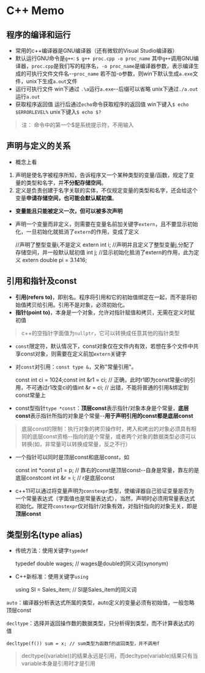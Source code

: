 # C++ Memo
## 程序的编译和运行

*   常用的c++编译器是GNU编译器（还有微软的Visual Studio编译器）
*   默认运行GNU命令是`g++`:
    `$ g++ proc.cpp -o proc_name`
    其中`g++`调用GNU编译器，`proc.cpp`是我们写的程序名，`-o proc_name`是编译器参数，表示编译生成的可执行文件文件名--`proc_name`
    若不加-o参数，则win下默认生成`a.exe`文件，unix下生成`a.out`文件
*   运行可执行文件
    win下通过 `.\a`运行`a.exe`--后缀可以省略
    unix下通过`./a.out`运行`a.out`
*   获取程序返回值
    运行后通过`echo`命令获取程序的返回值
    win下键入`$ echo $ERRORLEVEL%`
    unix下键入`$ echo $?`

> 注： 命令中的第一个$是系统提示符，不用输入

## 声明与定义的关系

*   概念上看

1.  声明是使名字被程序所知，告诉程序又一个某种类型的变量/函数，规定了变量的类型和名字，并**不分配存储空间**。
2.  定义是负责创建于名字关联的实体，不仅规定变量的类型和名字，还会给这个变量**申请存储空间，也可能会默认赋初值**。

*   **变量能且只能被定义一次，但可以被多次声明**

*   声明一个变量而非定义，则需要在变量名前加关键字`extern`，且不要显示初始化，一旦初始化就抵消了`extern`的作用，变成了定义

    //声明了整型变量i,不是定义
    extern int i; 
    //声明并且定义了整型变量j,分配了存储空间，并一般默认赋初值
    int j;
    //显示初始化抵消了extern的作用，此为定义
    extern double pi = 3.1416; 

## 引用和指针及const

*   **引用(refers to)**，即别名。程序将引用和它的初始值绑定在一起，而不是将初始值拷贝给引用。引用不是对象，必须初始化。
*   **指针(point to)**，本身是一个对象，允许对指针赋值和拷贝，无需在定义时赋初值

> c++的空指针字面值为`nullptr`，它可以转换成任意其他的指针类型

*   `const`限定符，默认情况下，const对象仅在文件内有效，若想在多个文件中共享const对象，则需要在定义前加`extern`关键字

*   对`const`对引用：`const type &`，又称"常量引用"。

    const int ci = 1024;const int &r1 = ci; 
    // 正确，此时r1即为const常量ci的引用，不可通过r1改变ci的值int &r = ci; // 出错，不能将普通的引用&绑定到const常量上

*   const型指针`type *const`：**顶层const**表示指针/对象本身是个常量，**底层const**表示指针所指的对象是个常量--**用于声明引用的const都是底层const**

> 底层const的限制：执行对象的拷贝操作时，拷入和拷出的对象必须具有相同的底层const资格--指向的是个常量，或者两个对象的数据类型必须可以转换(如，非常量可以转换成常量，反之不行）

*   一个指针可以同时是顶层const和底层const，如

    const int *const p1 = p;
    // 靠右的const是顶层const--自身是常量，靠左的是底层constcont int &r = i; // r是底层const

*   c++11可以通过将变量声明为`constexpr`类型，使编译器自己验证变量是否为一个常量表达式（字面值也是常量表达式），当然，声明时必须用常量表达式初始化。限定符`constexpr`仅对指针/对象有效，对指针指向的对象无关，即是**顶层const**

## 类型别名(type alias)

*   传统方法：使用关键字`typedef`

    typedef double wages; // wages是double的同义词(synonym)

*   C++新标准：使用关键字`using`

    using SI = Sales_item; // SI是Sales_item的同义词

`auto`：编译器分析表达式所属的类型，auto定义的变量必须有初始值，一般忽略顶层const

`decltype`：选择并返回操作数的数据类型，只分析得到类型，而不计算表达式的值

    decltype(f()) sum = x; // sum类型为函数f的返回类型，并不调用f

> decltype((variable))的结果永远是引用，而decltype(variable)结果只有当variable本身是引用时才是引用

